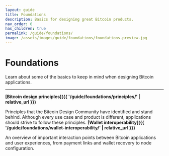 ```yaml
---
layout: guide
title: Foundations
description: Basics for designing great Bitcoin products.
nav_order: 6
has_children: true
permalink: /guide/foundations/
image: /assets/images/guide/foundations/foundations-preview.jpg
---
```


# Foundations

Learn about some of the basics to keep in mind when designing Bitcoin applications.

---

**[Bitcoin design principles]({{ '/guide/foundations/principles/' | relative_url }})**

Principles that the Bitcoin Design Community have identified and stand behind. Although every use case and product is different, applications should strive to follow these principles.
**[Wallet interoperability]({{ '/guide/foundations/wallet-interoperability/' | relative_url }})**

An overview of important interaction points between Bitcoin applications and user experiences, from payment links and wallet recovery to node configuration.